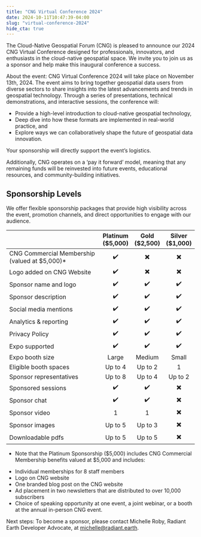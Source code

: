 ```yaml
---
title: "CNG Virtual Conference 2024"
date: 2024-10-11T10:47:39-04:00
slug: "virtual-conference-2024"
hide_cta: true
---
```


The Cloud-Native Geospatial Forum (CNG) is pleased to announce our 2024 CNG Virtual Conference designed for professionals, innovators, and enthusiasts in the cloud-native geospatial space. We invite you to join us as a sponsor and help make this inaugural conference a success.

About the event: CNG Virtual Conference 2024 will take place on November 13th, 2024. The event aims to bring together geospatial data users from diverse sectors to share insights into the latest advancements and trends in geospatial technology. Through a series of presentations, technical demonstrations, and interactive sessions, the conference will:

- Provide a high-level introduction to cloud-native geospatial technology,
- Deep dive into how these formats are implemented in real-world practice, and
- Explore ways we can collaboratively shape the future of geospatial data innovation.

Your sponsorship will directly support the event’s logistics.

Additionally, CNG operates on a ‘pay it forward’ model, meaning that any remaining funds will be reinvested into future events, educational resources, and community-building initiatives.

## Sponsorship Levels
We offer flexible sponsorship packages that provide high visibility across the event, promotion channels, and direct opportunities to engage with our audience.

|           | Platinum<br>($5,000) | Gold<br>($2,500) | Silver<br>($1,000) |
| :-------- | :-------: | :------: | :------: |
| CNG Commercial Membership (valued at $5,000)* | ✔️ | ✖️ | ✖️ |
| Logo added on CNG Website | ✔️ | ✖️ | ✖️ |
| Sponsor name and logo | ✔️ | ✔️ | ✔️ |
| Sponsor description | ✔️ | ✔️  | ✔️ |
| Social media mentions | ✔️ | ✔️  | ✔️ |
| Analytics & reporting | ✔️ | ✔️  | ✔️ |
| Privacy Policy | ✔️ | ✔️  | ✔️ |
| Expo supported | ✔️ | ✔️  | ✔️ |
| Expo booth size | Large | Medium | Small |
| Eligible booth spaces | Up to 4 | Up to 2 | 1 |
| Sponsor representatives | Up to 8 | Up to 4 | Up to 2 |
| Sponsored sessions | ✔️ | ✔️  | ✖️ |
| Sponsor chat | ✔️ | ✔️  | ✖️ |
| Sponsor video | 1 | 1 | ✖️ |
| Sponsor images | Up to 5 | Up to 3 | ✖️ |
| Downloadable pdfs | Up to 5 | Up to 5 | ✖️ |

* Note that the Platinum Sponsorship ($5,000) includes CNG Commercial Membership benefits valued at $5,000 and includes:
- Individual memberships for 8 staff members
- Logo on CNG website
- One branded blog post on the CNG website
- Ad placement in two newsletters that are distributed to over 10,000 subscribers
- Choice of speaking opportunity at one event, a joint webinar, or a booth at the annual in-person CNG event.

Next steps: To become a sponsor, please contact Michelle Roby, Radiant Earth Developer Advocate, at michelle@radiant.earth.
